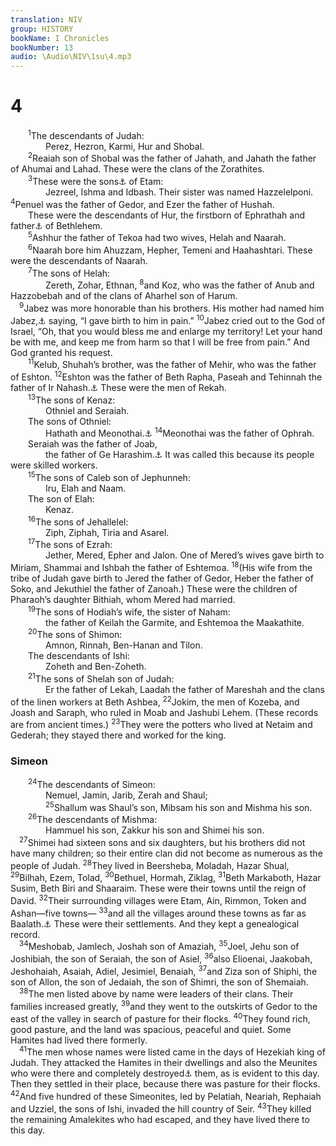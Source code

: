 ```yaml
---
translation: NIV
group: HISTORY
bookName: I Chronicles 
bookNumber: 13
audio: \Audio\NIV\1su\4.mp3
---
```


<div class="title"><h1>4</h1></div>
<span class="verse 1su_4_1">  <sup>1</sup>The descendants of Judah: <br/>    Perez, Hezron, Karmi, Hur and Shobal. <br/></span>
<span class="verse 1su_4_2">  <sup>2</sup>Reaiah son of Shobal was the father of Jahath, and Jahath the father of Ahumai and Lahad. These were the clans of the Zorathites. <br/></span>
<span class="verse 1su_4_3">  <sup>3</sup>These were the sons<a data-toggle="tooltip" data-placement="bottom" title="Some Septuagint manuscripts (see also Vulgate); Hebrew father">⚓</a> of Etam: <br/>    Jezreel, Ishma and Idbash. Their sister was named Hazzelelponi. </span>
<span class="verse 1su_4_4"><sup>4</sup>Penuel was the father of Gedor, and Ezer the father of Hushah. <br/>  These were the descendants of Hur, the firstborn of Ephrathah and father<a data-toggle="tooltip" data-placement="bottom" title="may mean civic leader or military leader ; also in verses 12, 14, 17, 18 and possibly elsewhere.">⚓</a> of Bethlehem. <br/></span>
<span class="verse 1su_4_5">  <sup>5</sup>Ashhur the father of Tekoa had two wives, Helah and Naarah. <br/></span>
<span class="verse 1su_4_6">  <sup>6</sup>Naarah bore him Ahuzzam, Hepher, Temeni and Haahashtari. These were the descendants of Naarah. <br/></span>
<span class="verse 1su_4_7">  <sup>7</sup>The sons of Helah: <br/>    Zereth, Zohar, Ethnan, </span>
<span class="verse 1su_4_8"><sup>8</sup>and Koz, who was the father of Anub and Hazzobebah and of the clans of Aharhel son of Harum. <br/></span>
<span class="verse 1su_4_9"> <sup>9</sup>Jabez was more honorable than his brothers. His mother had named him Jabez,<a data-toggle="tooltip" data-placement="bottom" title="sounds like the Hebrew for pain.">⚓</a> saying, “I gave birth to him in pain.” </span>
<span class="verse 1su_4_10"><sup>10</sup>Jabez cried out to the God of Israel, “Oh, that you would bless me and enlarge my territory! Let your hand be with me, and keep me from harm so that I will be free from pain.” And God granted his request. <br/></span>
<span class="verse 1su_4_11">  <sup>11</sup>Kelub, Shuhah’s brother, was the father of Mehir, who was the father of Eshton. </span>
<span class="verse 1su_4_12"><sup>12</sup>Eshton was the father of Beth Rapha, Paseah and Tehinnah the father of Ir Nahash.<a data-toggle="tooltip" data-placement="bottom" title="Or of the city of Nahash">⚓</a> These were the men of Rekah. <br/></span>
<span class="verse 1su_4_13">  <sup>13</sup>The sons of Kenaz: <br/>    Othniel and Seraiah. <br/>  The sons of Othniel: <br/>    Hathath and Meonothai.<a data-toggle="tooltip" data-placement="bottom" title="Some Septuagint manuscripts and Vulgate; Hebrew does not have and Meonothai.">⚓</a></span>
<span class="verse 1su_4_14"><sup>14</sup>Meonothai was the father of Ophrah. <br/>  Seraiah was the father of Joab, <br/>    the father of Ge Harashim.<a data-toggle="tooltip" data-placement="bottom" title="means valley of skilled workers.">⚓</a> It was called this because its people were skilled workers. <br/></span>
<span class="verse 1su_4_15">  <sup>15</sup>The sons of Caleb son of Jephunneh: <br/>    Iru, Elah and Naam. <br/>  The son of Elah: <br/>    Kenaz. <br/></span>
<span class="verse 1su_4_16">  <sup>16</sup>The sons of Jehallelel: <br/>    Ziph, Ziphah, Tiria and Asarel. <br/></span>
<span class="verse 1su_4_17">  <sup>17</sup>The sons of Ezrah: <br/>    Jether, Mered, Epher and Jalon. One of Mered’s wives gave birth to Miriam, Shammai and Ishbah the father of Eshtemoa. </span>
<span class="verse 1su_4_18"><sup>18</sup>(His wife from the tribe of Judah gave birth to Jered the father of Gedor, Heber the father of Soko, and Jekuthiel the father of Zanoah.) These were the children of Pharaoh’s daughter Bithiah, whom Mered had married. <br/></span>
<span class="verse 1su_4_19">  <sup>19</sup>The sons of Hodiah’s wife, the sister of Naham: <br/>    the father of Keilah the Garmite, and Eshtemoa the Maakathite. <br/></span>
<span class="verse 1su_4_20">  <sup>20</sup>The sons of Shimon: <br/>    Amnon, Rinnah, Ben-Hanan and Tilon. <br/>  The descendants of Ishi: <br/>    Zoheth and Ben-Zoheth. <br/></span>
<span class="verse 1su_4_21">  <sup>21</sup>The sons of Shelah son of Judah: <br/>    Er the father of Lekah, Laadah the father of Mareshah and the clans of the linen workers at Beth Ashbea, </span>
<span class="verse 1su_4_22"><sup>22</sup>Jokim, the men of Kozeba, and Joash and Saraph, who ruled in Moab and Jashubi Lehem. (These records are from ancient times.) </span>
<span class="verse 1su_4_23"><sup>23</sup>They were the potters who lived at Netaim and Gederah; they stayed there and worked for the king. <br/></span>
<div class="title"><h3>Simeon </h3></div>
<span class="verse 1su_4_24">  <sup>24</sup>The descendants of Simeon: <br/>    Nemuel, Jamin, Jarib, Zerah and Shaul; <br/></span>
<span class="verse 1su_4_25">    <sup>25</sup>Shallum was Shaul’s son, Mibsam his son and Mishma his son. <br/></span>
<span class="verse 1su_4_26">  <sup>26</sup>The descendants of Mishma: <br/>    Hammuel his son, Zakkur his son and Shimei his son. <br/></span>
<span class="verse 1su_4_27"> <sup>27</sup>Shimei had sixteen sons and six daughters, but his brothers did not have many children; so their entire clan did not become as numerous as the people of Judah. </span>
<span class="verse 1su_4_28"><sup>28</sup>They lived in Beersheba, Moladah, Hazar Shual, </span>
<span class="verse 1su_4_29"><sup>29</sup>Bilhah, Ezem, Tolad, </span>
<span class="verse 1su_4_30"><sup>30</sup>Bethuel, Hormah, Ziklag, </span>
<span class="verse 1su_4_31"><sup>31</sup>Beth Markaboth, Hazar Susim, Beth Biri and Shaaraim. These were their towns until the reign of David. </span>
<span class="verse 1su_4_32"><sup>32</sup>Their surrounding villages were Etam, Ain, Rimmon, Token and Ashan—five towns— </span>
<span class="verse 1su_4_33"><sup>33</sup>and all the villages around these towns as far as Baalath.<a data-toggle="tooltip" data-placement="bottom" title="Some Septuagint manuscripts (see also Joshua 19:8); Hebrew Baal">⚓</a> These were their settlements. And they kept a genealogical record. <br/></span>
<span class="verse 1su_4_34"> <sup>34</sup>Meshobab, Jamlech, Joshah son of Amaziah, </span>
<span class="verse 1su_4_35"><sup>35</sup>Joel, Jehu son of Joshibiah, the son of Seraiah, the son of Asiel, </span>
<span class="verse 1su_4_36"><sup>36</sup>also Elioenai, Jaakobah, Jeshohaiah, Asaiah, Adiel, Jesimiel, Benaiah, </span>
<span class="verse 1su_4_37"><sup>37</sup>and Ziza son of Shiphi, the son of Allon, the son of Jedaiah, the son of Shimri, the son of Shemaiah. <br/></span>
<span class="verse 1su_4_38"> <sup>38</sup>The men listed above by name were leaders of their clans. Their families increased greatly, </span>
<span class="verse 1su_4_39"><sup>39</sup>and they went to the outskirts of Gedor to the east of the valley in search of pasture for their flocks. </span>
<span class="verse 1su_4_40"><sup>40</sup>They found rich, good pasture, and the land was spacious, peaceful and quiet. Some Hamites had lived there formerly. <br/></span>
<span class="verse 1su_4_41"> <sup>41</sup>The men whose names were listed came in the days of Hezekiah king of Judah. They attacked the Hamites in their dwellings and also the Meunites who were there and completely destroyed<a data-toggle="tooltip" data-placement="bottom" title="The Hebrew term refers to the irrevocable giving over of things or persons to the Lord, often by totally destroying them.">⚓</a> them, as is evident to this day. Then they settled in their place, because there was pasture for their flocks. </span>
<span class="verse 1su_4_42"><sup>42</sup>And five hundred of these Simeonites, led by Pelatiah, Neariah, Rephaiah and Uzziel, the sons of Ishi, invaded the hill country of Seir. </span>
<span class="verse 1su_4_43"><sup>43</sup>They killed the remaining Amalekites who had escaped, and they have lived there to this day. <br/></span>
